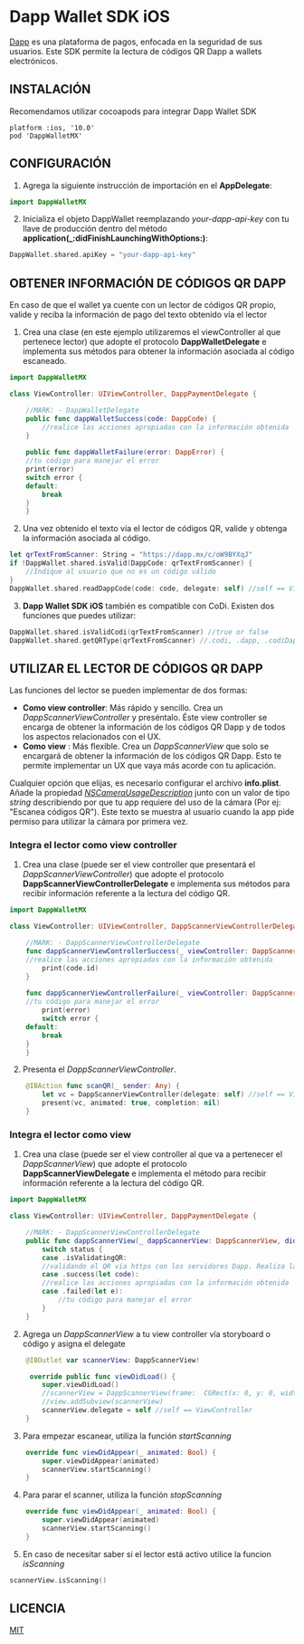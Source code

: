
# Dapp Wallet SDK iOS
[Dapp](https://dapp.mx) es una plataforma de pagos, enfocada en la seguridad de sus usuarios. Este SDK permite la lectura de códigos QR Dapp a wallets electrónicos.

## INSTALACIÓN
Recomendamos utilizar cocoapods para integrar Dapp Wallet SDK
```
platform :ios, '10.0'
pod 'DappWalletMX'
```

## CONFIGURACIÓN
1. Agrega la siguiente instrucción de importación en el **AppDelegate**: 
```swift
import DappWalletMX
```
2. Inicializa el objeto DappWallet reemplazando _your-dapp-api-key_ con tu llave de producción dentro del método **application(_:didFinishLaunchingWithOptions:)**:
```swift
DappWallet.shared.apiKey = "your-dapp-api-key"
```

## OBTENER INFORMACIÓN DE CÓDIGOS QR DAPP

En caso de que el wallet ya cuente con un lector de códigos QR propio, valide y reciba la información de pago del texto obtenido vía el lector

1. Crea una clase (en este ejemplo utilizaremos el viewController al que pertenece lector) que adopte el protocolo **DappWalletDelegate** e implementa sus métodos para obtener la información asociada al código escaneado.
```swift
import DappWalletMX

class ViewController: UIViewController, DappPaymentDelegate {

    //MARK: - DappWalletDelegate
    public func dappWalletSuccess(code: DappCode) {
        //realice las acciones apropiadas con la información obtenida
    }
    
    public func dappWalletFailure(error: DappError) {
    //tu código para manejar el error
    print(error)
    switch error {
    default:
        break
    }
    }
```
2. Una vez obtenido el texto vía el lector de códigos QR, valide y obtenga la información asociada al código.
```swift
let qrTextFromScanner: String = "https://dapp.mx/c/oW9BYXqJ"
if !DappWallet.shared.isValid(DappCode: qrTextFromScanner) {
    //Indique al usuario que no es un código válido
}
DappWallet.shared.readDappCode(code: code, delegate: self) //self == ViewController
```
3. **Dapp Wallet SDK iOS** también es compatible con CoDi. Existen dos funciones que puedes utilizar:
```swift
DappWallet.shared.isValidCodi(qrTextFromScanner) //true or false
DappWallet.shared.getQRType(qrTextFromScanner) //.codi, .dapp, .codiDapp, .unknown
```

## UTILIZAR EL LECTOR DE CÓDIGOS QR DAPP

Las funciones del lector se pueden implementar de dos formas:

 - **Como view controller**:  Más rápido y sencillo. Crea un _DappScannerViewController_ y preséntalo. Éste view controller se encarga de obtener la información de los códigos QR Dapp y de todos los aspectos relacionados con el UX.
 - **Como view** : Más flexible. Crea un _DappScannerView_ que solo se encargará de obtener la información de los códigos QR Dapp. Esto te permite implementar un UX que vaya más acorde con tu aplicación.

Cualquier opción que elijas, es necesario configurar el archivo **info.plist**. Añade la propiedad [_NSCameraUsageDescription_](https://developer.apple.com/library/archive/documentation/General/Reference/InfoPlistKeyReference/Articles/CocoaKeys.html#//apple_ref/doc/uid/TP40009251-SW24)  junto con un valor de tipo _string_ describiendo por que tu app requiere del uso de la cámara (Por ej: "Escanea códigos QR"). Este texto se muestra al usuario cuando la app pide permiso para utilizar la cámara por primera vez.

### Integra el lector como view controller

1. Crea una clase (puede ser el view controller que presentará el _DappScannerViewController_) que adopte el protocolo **DappScannerViewControllerDelegate** e implementa sus métodos para recibir información referente a la lectura del código QR.
```swift
import DappWalletMX

class ViewController: UIViewController, DappScannerViewControllerDelegate {

    //MARK: - DappScannerViewControllerDelegate
    func dappScannerViewControllerSuccess(_ viewController: DappScannerViewController, code: DappCode) {
    //realice las acciones apropiadas con la información obtenida
        print(code.id)
    }
    
    func dappScannerViewControllerFailure(_ viewController: DappScannerViewController, error: DappError) {
    //tu código para manejar el error
        print(error)
        switch error {
    default:
        break
    }
    }
```
2. Presenta el _DappScannerViewController_.
```swift
    @IBAction func scanQR(_ sender: Any) {
        let vc = DappScannerViewController(delegate: self) //self == ViewController
        present(vc, animated: true, completion: nil)
    }
```
### Integra el lector como view
1. Crea una clase (puede ser el view controller al que va a pertenecer el _DappScannerView_) que adopte el protocolo **DappScannerViewDelegate** e implementa el método para recibir información referente a la lectura del código QR.
```swift
import DappWalletMX

class ViewController: UIViewController, DappPaymentDelegate {

    //MARK: - DappScannerViewControllerDelegate
    public func dappScannerView(_ dappScannerView: DappScannerView, didChangeStatus status: DappScannerViewStatus) {
        switch status {
        case .isValidatingQR:
        //validando el QR vía https con los servidores Dapp. Realiza las acciones apropiadas en tu aplicación
        case .success(let code):
        //realice las acciones apropiadas con la información obtenida
        case .failed(let e):
            //tu código para manejar el error
        }
    }

```
2. Agrega un _DappScannerView_ a tu view controller vía storyboard o código y asigna el delegate
```swift
    @IBOutlet var scannerView: DappScannerView!

     override public func viewDidLoad() {
        super.viewDidLoad()
        //scannerView = DappScannerView(frame:  CGRect(x: 0, y: 0, width: 100, height: 100))
        //view.addSubview(scannerView)
        scannerView.delegate = self //self == ViewController
    }
```
3. Para empezar escanear, utiliza la función _startScanning_
```swift
    override func viewDidAppear(_ animated: Bool) {
        super.viewDidAppear(animated)
        scannerView.startScanning()
    }
```
4. Para parar el scanner, utiliza la función _stopScanning_
```swift
    override func viewDidAppear(_ animated: Bool) {
        super.viewDidAppear(animated)
        scannerView.startScanning()
    }
```
5. En caso de necesitar saber si el lector está activo utilice la funcion _isScanning_
```swift
scannerView.isScanning()
```

## LICENCIA
[MIT](LICENSE.txt)
